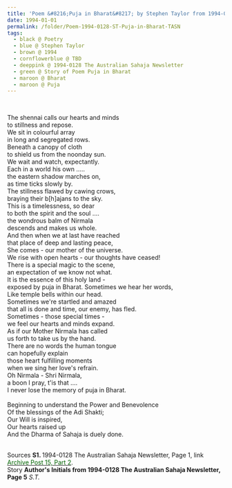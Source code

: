 ```yaml
---
title: 'Poem &#8216;Puja in Bharat&#8217; by Stephen Taylor from 1994-0128 The Australian Sahaja Newsletter, Page 1'
date: 1994-01-01
permalink: /folder/Poem-1994-0128-ST-Puja-in-Bharat-TASN
tags:
  - black @ Poetry
  - blue @ Stephen Taylor
  - brown @ 1994
  - cornflowerblue @ TBD
  - deeppink @ 1994-0128 The Australian Sahaja Newsletter
  - green @ Story of Poem Puja in Bharat  
  - maroon @ Bharat
  - maroon @ Puja  
---
```

  
<br>

<p>
The shennai calls our hearts and minds<br>
to stillness and repose.<br>
We sit in colourful array<br>
in long and segregated rows.<br>
Beneath a canopy of cloth<br>
to shield us from the noonday sun.<br>
We wait and watch, expectantly.<br>
Each in a world his own .....<br>
the eastern shadow marches on,<br>
as time ticks slowly by.<br>
The stillness flawed by cawing crows,<br>
braying their b[h]ajans to the sky.<br>
This is a timelessness, so dear<br>
to both the spirit and the soul ....<br>
the wondrous balm of Nirmala<br>
descends and makes us whole.<br>
And then when we at last have reached<br>
that place of deep and lasting peace,<br>
She comes - our mother of the universe.<br>
We rise with open hearts - our thoughts have ceased!<br>
There is a special magic to the scene,<br>
an expectation of we know not what.<br>
It is the essence of this holy land -<br>
exposed by puja in Bharat. 
Sometimes we hear her words,<br>
Like temple bells within our head.<br>
Sometimes we're startled and amazed<br>
that all is done and time, our enemy, has fled.<br>
Sometimes - those special times -<br>
we feel our hearts and minds expand.<br>
As if our Mother Nirmala has called<br>
us forth to take us by the hand.<br>
There are no words the human tongue<br>
can hopefully explain<br>
those heart fulfilling moments<br>
when we sing her love's refrain.<br>
Oh Nirmala - Shri Nirmala,<br>
a boon I pray, t'is that ....<br>
I never lose the memory of puja in Bharat.<br>
<br>
Beginning to understand the Power and Benevolence<br>
Of the blessings of the Adi Shakti;<br>
Our Will is inspired,<br>
Our hearts raised up<br>
And the Dharma of Sahaja is duely done.<br>
</p>

<br>

<wave-list>
<list-title color="DarkSeaGreen" width="40">Sources</list-title>
  <list-item color="BlanchedAlmond"  width="280"><b>S1. </b> 1994-0128 The Australian Sahaja Newsletter, Page 1, link <a href="https://seven-teams.github.io/archives/2023/1007"><font color="DarkGreen">Archive Post 15, Part 2</font></a>.</list-item>
</wave-list>

<br>

<wave-list>
<list-title color="DarkSeaGreen" width="25">Story</list-title>
  <list-item color="BlanchedAlmond"  width="280"><b>Author's Initials from 1994-0128 The Australian Sahaja Newsletter, Page 5</b> <i>S.T.</i></list-item>